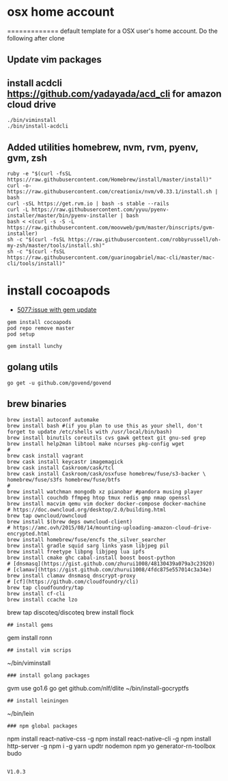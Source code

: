 # osx home account
=============
default template for a OSX user's home account.  Do the following after clone

## Update vim packages
## install acdcli https://github.com/yadayada/acd_cli for amazon cloud drive
```
./bin/viminstall
./bin/install-acdcli
```

## Added utilities homebrew, nvm, rvm, pyenv, gvm, zsh
```
ruby -e "$(curl -fsSL https://raw.githubusercontent.com/Homebrew/install/master/install)"
curl -o- https://raw.githubusercontent.com/creationix/nvm/v0.33.1/install.sh | bash
curl -sSL https://get.rvm.io | bash -s stable --rails
curl -L https://raw.githubusercontent.com/yyuu/pyenv-installer/master/bin/pyenv-installer | bash
bash < <(curl -s -S -L https://raw.githubusercontent.com/moovweb/gvm/master/binscripts/gvm-installer)
sh -c "$(curl -fsSL https://raw.githubusercontent.com/robbyrussell/oh-my-zsh/master/tools/install.sh)"
sh -c "$(curl -fsSL https://raw.githubusercontent.com/guarinogabriel/mac-cli/master/mac-cli/tools/install)"
```
# install cocoapods
- [5077:issue with gem update](https://github.com/CocoaPods/CocoaPods/issues/5077)
```
gem install cocoapods
pod repo remove master
pod setup

gem install lunchy
```
## golang utils
```
go get -u github.com/govend/govend
```
## brew binaries
```
brew install autoconf automake
brew install bash #(if you plan to use this as your shell, don't forget to update /etc/shells with /usr/local/bin/bash)
brew install binutils coreutils cvs gawk gettext git gnu-sed grep
brew install help2man libtool make ncurses pkg-config wget
#
brew cask install vagrant
brew cask install keycastr imagemagick
brew cask install Caskroom/cask/tcl
brew cask install Caskroom/cask/osxfuse homebrew/fuse/s3-backer \
homebrew/fuse/s3fs homebrew/fuse/btfs
#
brew install watchman mongodb xz pianobar #pandora musing player
brew install couchdb ffmpeg htop tmux redis gmp nmap openssl
brew install macvim qemu vim docker docker-compose docker-machine
# https://doc.owncloud.org/desktop/2.0/building.html
brew tap owncloud/owncloud
brew install $(brew deps owncloud-client)
# https://amc.ovh/2015/08/14/mounting-uploading-amazon-cloud-drive-encrypted.html
brew install homebrew/fuse/encfs the_silver_searcher
brew install gradle squid sarg links yasm libjpeg pil
brew install freetype libpng libjpeg lua ipfs
brew install cmake ghc cabal-install boost boost-python
# [dnsmasq](https://gist.github.com/zhurui1008/48130439a079a3c23920)
# [clamav](https://gist.github.com/zhurui1008/4fdc875e557014c3a34e)
brew install clamav dnsmasq dnscrypt-proxy
# [cf](https://github.com/cloudfoundry/cli)
brew tap cloudfoundry/tap
brew install cf-cli
brew install ccache lzo
```
brew tap discoteq/discoteq
brew install flock
```
## install gems
```
gem install ronn
```
## install vim scrips
```
~/bin/viminstall
```
### install golang packages
```
gvm use go1.6
go get github.com/nlf/dlite
~/bin/install-gocryptfs
```
## install leiningen
```
~/bin/lein
```
### npm global packages
```
npm install react-native-css -g
npm install react-native-cli -g
npm install http-server -g
npm i -g yarn updtr nodemon npm yo generator-rn-toolbox budo
```

V1.0.3
